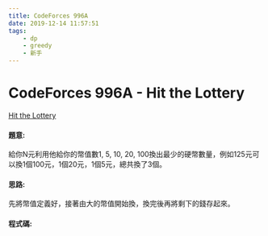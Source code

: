 ```yaml
---
title: CodeForces 996A
date: 2019-12-14 11:57:51
tags:
    - dp
    - greedy
    - 新手
---
```

# CodeForces 996A - Hit the Lottery
[Hit the Lottery](http://codeforces.com/problemset/problem/996/A)


#### 題意:
給你N元利用他給你的幣值數1, 5, 10, 20, 100換出最少的硬幣數量，例如125元可以換1個100元，1個20元，1個5元，總共換了3個。
<!-- more -->
#### 思路:
先將幣值定義好，接著由大的幣值開始換，換完後再將剩下的錢存起來。

#### 程式碼:
<script src="https://gist.github.com/Daviswww/506667681b6d86205d3ef998c8f1ad80.js"></script>